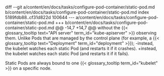 diff --git a/content/en/docs/tasks/configure-pod-container/static-pod.md b/content/en/docs/tasks/configure-pod-container/static-pod.md
index 5189fdb88..cf31d822d 100644
--- a/content/en/docs/tasks/configure-pod-container/static-pod.md
+++ b/content/en/docs/tasks/configure-pod-container/static-pod.md
@@ -14,7 +14,7 @@ without the {{< glossary_tooltip text="API server" term_id="kube-apiserver" >}}
 observing them.
 Unlike Pods that are managed by the control plane (for example, a
 {{< glossary_tooltip text="Deployment" term_id="deployment" >}});
-instead, the kubelet watches each static Pod (and restarts it if it crashes).
+instead, the kubelet watches each static Pod (and restarts it if it fails).
 
 Static Pods are always bound to one {{< glossary_tooltip term_id="kubelet" >}} on a specific node.
 

